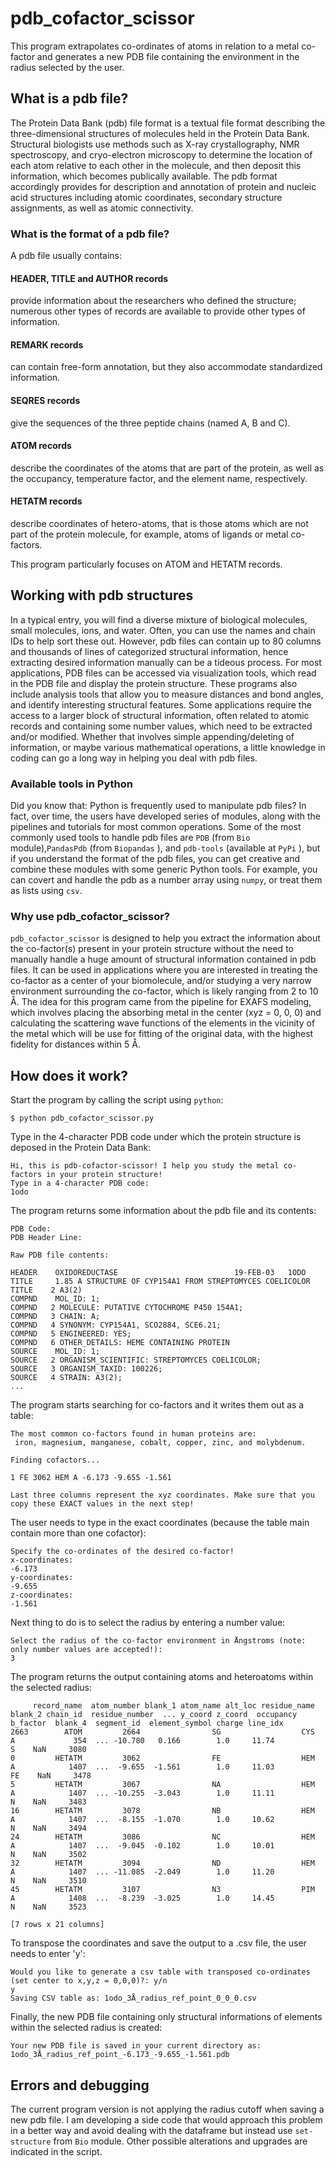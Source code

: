 # pdb_cofactor_scissor
This program extrapolates co-ordinates of atoms in relation to a metal co-factor
and generates a new PDB file containing the environment in the radius selected by the user. 

## What is a pdb file?
The Protein Data Bank (pdb) file format is a textual file format describing the three-dimensional structures of molecules held in the Protein Data Bank. Structural biologists use methods such as X-ray crystallography, NMR spectroscopy, and cryo-electron microscopy to determine the location of each atom relative to each other in the molecule, and then deposit this information, which becomes publically available. The pdb format accordingly provides for description and annotation of protein and nucleic acid structures including atomic coordinates, secondary structure assignments, as well as atomic connectivity. 

### What is the format of a pdb file?
A pdb file usually contains:
#### HEADER, TITLE and AUTHOR records
provide information about the researchers who defined the structure; numerous other types of records are available to provide other types of information.
#### REMARK records
can contain free-form annotation, but they also accommodate standardized information.
#### SEQRES records
give the sequences of the three peptide chains (named A, B and C).
#### ATOM records
describe the coordinates of the atoms that are part of the protein, as well as the occupancy, temperature factor, and the element name, respectively.
#### HETATM records
describe coordinates of hetero-atoms, that is those atoms which are not part of the protein molecule, for example, atoms of ligands or metal co-factors.

This program particularly focuses on ATOM and HETATM records. 

## Working with pdb structures
In a typical entry, you will find a diverse mixture of biological molecules, small molecules, ions, and water. Often, you can use the names and chain IDs to help sort these out. However, pdb files can contain up to 80 columns and thousands of lines of categorized structural information, hence extracting desired information manually can be a tideous process. For most applications, PDB files can be accessed via visualization tools, which read in the PDB file and display the protein structure. These programs also include analysis tools that allow you to measure distances and bond angles, and identify interesting structural features. 
Some applications require the access to a larger block of structural information, often related to atomic records and containing some number values, which need to be extracted and/or modified. Whether that involves simple appending/deleting of information, or maybe various mathematical operations, a little knowledge in coding can go a long way in helping you deal with pdb files. 

### Available tools in Python
Did you know that: Python is frequently used to manipulate pdb files? In fact, over time, the users have developed series of modules, along with the pipelines and tutorials for most common operations. Some of the most commonly used tools to handle pdb files are `PDB` (from `Bio` module),`PandasPdb` (from `Biopandas` ), and `pdb-tools` (available at `PyPi` ), but if you understand the format of the pdb files, you can get creative and combine these modules with some generic Python tools. For example, you can covert and handle the pdb as a number array using `numpy`, or treat them as lists using `csv`. 

### Why use pdb_cofactor_scissor?
`pdb_cofactor_scissor` is designed to help you extract the information about the co-factor(s) present in your protein structure without the need to manually handle a huge amount of structural information contained in pdb files. It can be used in applications where you are interested in treating the co-factor as a center of your biomolecule, and/or studying a very narrow environment surrounding the co-factor, which is likely ranging from 2 to 10 Å. The idea for this program came from the pipeline for EXAFS modeling, which involves placing the absorbing metal in the center (xyz = 0, 0, 0) and calculating the scattering wave functions of the elements in the vicinity of the metal which will be use for fitting of the original data, with the highest fidelity for distances within 5 Å.

## How does it work?

Start the program by calling the script using `python`:

```
$ python pdb_cofactor_scissor.py 
```
Type in the 4-character PDB code under which the protein structure is deposed in the Protein Data Bank:

```
Hi, this is pdb-cofactor-scissor! I help you study the metal co-factors in your protein structure!
Type in a 4-character PDB code: 
1odo
```
The program returns some information about the pdb file and its contents:

```
PDB Code: 
PDB Header Line: 

Raw PDB file contents:

HEADER    OXIDOREDUCTASE                          19-FEB-03   1ODO              
TITLE     1.85 A STRUCTURE OF CYP154A1 FROM STREPTOMYCES COELICOLOR             
TITLE    2 A3(2)                                                                
COMPND    MOL_ID: 1;                                                            
COMPND   2 MOLECULE: PUTATIVE CYTOCHROME P450 154A1;                            
COMPND   3 CHAIN: A;                                                            
COMPND   4 SYNONYM: CYP154A1, SCO2884, SCE6.21;                                 
COMPND   5 ENGINEERED: YES;                                                     
COMPND   6 OTHER_DETAILS: HEME CONTAINING PROTEIN                               
SOURCE    MOL_ID: 1;                                                            
SOURCE   2 ORGANISM_SCIENTIFIC: STREPTOMYCES COELICOLOR;                        
SOURCE   3 ORGANISM_TAXID: 100226;                                              
SOURCE   4 STRAIN: A3(2);   
...
```
The program starts searching for co-factors and it writes them out as a table: 

```
The most common co-factors found in human proteins are: 
 iron, magnesium, manganese, cobalt, copper, zinc, and molybdenum.

Finding cofactors...

1 FE 3062 HEM A -6.173 -9.655 -1.561

Last three columns represent the xyz coordinates. Make sure that you copy these EXACT values in the next step!
```
The user needs to type in the exact coordinates (because the table main contain more than one cofactor):

```
Specify the co-ordinates of the desired co-factor!
x-coordinates: 
-6.173
y-coordinates: 
-9.655
z-coordinates: 
-1.561
```
Next thing to do is to select the radius by entering a number value:

```
Select the radius of the co-factor environment in Ångstroms (note: only number values are accepted!): 
3
```
The program returns the output containing atoms and heteroatoms within the selected radius:

```
     record_name  atom_number blank_1 atom_name alt_loc residue_name blank_2 chain_id  residue_number  ... y_coord z_coord  occupancy  b_factor  blank_4  segment_id  element_symbol charge line_idx
2663        ATOM         2664                SG                  CYS                A             354  ... -10.780   0.166        1.0     11.74                                    S    NaN     3080
0         HETATM         3062                FE                  HEM                A            1407  ...  -9.655  -1.561        1.0     11.03                                   FE    NaN     3478
5         HETATM         3067                NA                  HEM                A            1407  ... -10.255  -3.043        1.0     11.11                                    N    NaN     3483
16        HETATM         3078                NB                  HEM                A            1407  ...  -8.155  -1.070        1.0     10.62                                    N    NaN     3494
24        HETATM         3086                NC                  HEM                A            1407  ...  -9.045  -0.102        1.0     10.01                                    N    NaN     3502
32        HETATM         3094                ND                  HEM                A            1407  ... -11.085  -2.049        1.0     11.20                                    N    NaN     3510
45        HETATM         3107                N3                  PIM                A            1408  ...  -8.239  -3.025        1.0     14.45                                    N    NaN     3523

[7 rows x 21 columns]
```
To transpose the coordinates and save the output to a .csv file, the user needs to enter 'y':

```
Would you like to generate a csv table with transposed co-ordinates (set center to x,y,z = 0,0,0)?: y/n
y
Saving CSV table as: 1odo_3Å_radius_ref_point_0_0_0.csv
```
Finally, the new PDB file containing only structural informations of elements within the selected radius is created:

```
Your new PDB file is saved in your current directory as: 1odo_3Å_radius_ref_point_-6.173_-9.655_-1.561.pdb
```

## Errors and debugging
The current program version is not applying the radius cutoff when saving a new pdb file. I am developing a side code that would approach this problem in a better way and avoid dealing with the dataframe but instead use `set-structure` from `Bio` module. Other possible alterations and upgrades are indicated in the script. 
